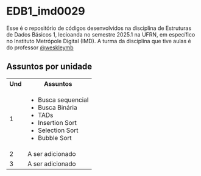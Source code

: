 # EDB1_imd0029

Esse é o repositório de códigos desenvolvidos na disciplina de Estruturas de Dados Básicos 1, lecioanda no semestre 2025.1 na UFRN, em específico no Instituto Metrópole Digital (IMD). A turma da disciplina que tive aulas é do professor <a href="https://github.com/weskleymb"> @weskleymb</a>


## Assuntos por unidade

<table>
  <tbody>
    <tr>
      <th>Und</th>
      <th align="center">Assuntos</th>
    </tr>
      <td>1</td>
      <td align="left">
         <ul>
          <li>Busca sequencial</li>
          <li>Busca Binária</li>
          <li>TADs</li>
          <li>Insertion Sort</li>
          <li>Selection Sort</li>
          <li>Bubble Sort</li>
        </ul>
      </td>
    <tr>
      <td>2</td>
      <td align="left">
        <text>A ser adicionado</text>
      </td>
    </tr>
    <tr>
      <td>3</td>
      <td align="left">
        <text>A ser adicionado</text>
      </td>
    </tr>
  </tbody>
</table>
